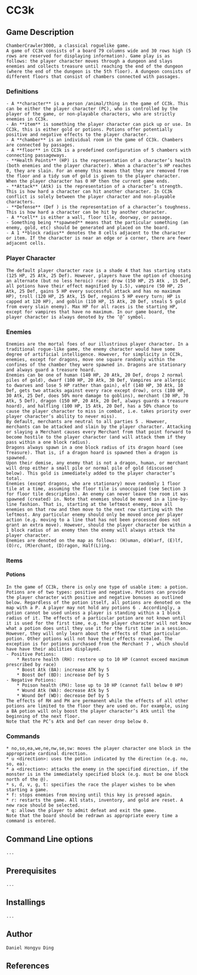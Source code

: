 # CC3k
## Game Description
    ChamberCrawler3000, a classical roguelike game.
    A game of CC3k consists of a board 79 columns wide and 30 rows high (5 rows are reserved for displaying information). Game play is as follows: the player character moves through a dungeon and slays enemies and collects treasure until reaching the end of the dungeon (where the end of the dungeon is the 5th floor). A dungeon consists of different floors that consist of chambers connected with passages.
### Definitions
    - A **character** is a person /animal/thing in the game of CC3k. This can be either the player character (PC), who is controlled by the player of the game, or non-playable characters, who are strictly enemies in CC3k.
    - An **item** is something the player character can pick up or use. In CC3k, this is either gold or potions. Potions offer potentially positive and negative effects to the player character.
    - A **chamber** is an individual room in the game of CC3k. Chambers are connected by passages. 
    - A **floor** in CC3k is a predefined configuration of 5 chambers with connecting passageways.
    - **Health Points** (HP) is the representation of a character’s health (both enemies and the player character). When a character’s HP reaches 0, they are slain. For an enemy this means that they are removed from the floor and a tidy sum of gold is given to the player character. When the player character has 0 HP then the current game ends.
    - **Attack** (Atk) is the representation of a character’s strength. This is how hard a character can hit another character. In CC3k conflict is solely between the player character and non-playable characters.
    - **Defense** (Def ) is the representation of a character’s toughness. This is how hard a character can be hit by another character.
    - A **cell** is either a wall, floor tile, doorway, or passage. 
    - Something being **spawned** means that the particular something (an enemy, gold, etc) should be generated and placed on the board.
    - A 1 **block radius** denotes the 8 cells adjacent to the character or item. If the character is near an edge or a corner, there are fewer adjacent cells.
### Player Character
    The default player character race is a shade 4 that has starting stats (125 HP, 25 Atk, 25 Def). However, players have the option of choosing an alternate (but no less heroic) race: drow (150 HP, 25 Atk , 15 Def, all potions have their effect magnified by 1.5), vampire (50 HP, 25 Atk, 25 Def, gains 5 HP every successful attack and has no maximum HP), troll (120 HP, 25 Atk, 15 Def, regains 5 HP every turn; HP is capped at 120 HP), and goblin (110 HP, 15 Atk, 20 Def, steals 5 gold from every slain enemy). Max HP for all races is the starting HP, except for vampires that have no maximum. In our game board, the player character is always denoted by the ‘@’ symbol.
### Enemies
    Enemies are the mortal foes of our illustrious player character. In a traditional rogue-like game, the enemy character would have some degree of artificial intelligence. However, for simplicity in CC3k, enemies, except for dragons, move one square randomly within the confines of the chamber they were spawned in. Dragons are stationary and always guard a treasure hoard. 
    Enemies can be one of human (140 HP, 20 Atk, 20 Def, drops 2 normal piles of gold), dwarf (100 HP, 20 Atk, 30 Def, Vampires are allergic to dwarves and lose 5 HP rather than gain), elf (140 HP, 30 Atk, 10 Def, gets two attacks against every race except drow), orcs (180 HP, 30 Atk, 25 Def, does 50% more damage to goblins), merchant (30 HP, 70 Atk, 5 Def), dragon (150 HP, 20 Atk, 20 Def, always guards a treasure hoard), and halfling (100 HP, 15 Atk, 20 Def, has a 50% chance to cause the player character to miss in combat, i.e. takes priority over player character’s ability to never miss).
    By default, merchants are neutral to all parties 5 . However, merchants can be attacked and slain by the player character. Attacking or slaying a Merchant causes every Merchant from that point forward to become hostile to the player character (and will attack them if they pass within a one block radius).
    Dragons always spawn in a one block radius of its dragon hoard (see Treasure). That is, if a dragon hoard is spawned then a dragon is spawned.
    Upon their demise, any enemy that is not a dragon, human, or merchant will drop either a small pile or normal pile of gold (discussed below). This gold is immediately added to the player character’s total.
    Enemies (except dragons, who are stationary) move randomly 1 floor tile at a time, assuming the floor tile is unoccupied (see Section 3 for floor tile description). An enemy can never leave the room it was spawned (created) in. Note that enemies should be moved in a line-by-line fashion. That is, starting at the leftmost enemy, move all enemies on that row and then move to the next row starting with the leftmost. Any particular enemy should only be moved once per player action (e.g. moving to a line that has not been processed does not grant an extra move). However, should the player character be within a 1 block radius of an enemy then the enemy will always attack the player character.
    Enemies are denoted on the map as follows: (H)uman, d(W)arf, (E)lf, (O)rc, (M)erchant, (D)ragon, Half(L)ing.
### Items
#### Potions
    In the game of CC3k, there is only one type of usable item: a potion. Potions are of two types: positive and negative. Potions can provide the player character with positive and negative bonuses as outlined below. Regardless of the potion itself, all potions are denoted on the map with a P. A player may not hold any potions 6 . Accordingly, a potion cannot be used unless a player is standing within a 1 block radius of it. The effects of a particular potion are not known until it is used for the first time, e.g. the player character will not know what a potion does until they use it for the first time in a session. However, they will only learn about the effects of that particular potion. Other potions will not have their effects revealed. The exception is for potions purchased from the Merchant 7 , which should have have their abilities displayed.
    - Positive Potions:
        * Restore health (RH): restore up to 10 HP (cannot exceed maximum prescribed by race)
        * Boost Atk (BA): increase ATK by 5
        * Boost Def (BD): increase Def by 5
    - Negative Potions:
        * Poison health (PH): lose up to 10 HP (cannot fall below 0 HP)
        * Wound Atk (WA): decrease Atk by 5
        * Wound Def (WD): decrease Def by 5
    The effects of RH and PH are permanent while the effects of all other potions are limited to the floor they are used on. For example, using a BA potion will only boost the player character’s Atk until the beginning of the next floor.
    Note that the PC’s Atk and Def can never drop below 0.
### Commands
    * no,so,ea,we,ne,nw,se,sw: moves the player character one block in the appropriate cardinal direction.
    * u <direction>: uses the potion indicated by the direction (e.g. no, so, ea).
    * a <direction>: attacks the enemy in the specified direction, if the monster is in the immediately specified block (e.g. must be one block north of the @).
    * s, d, v, g, t: specifies the race the player wishes to be when starting a game.
    * f: stops enemies from moving until this key is pressed again.
    * r: restarts the game. All stats, inventory, and gold are reset. A new race should be selected.
    * q: allows the player to admit defeat and exit the game.
    Note that the board should be redrawn as appropriate every time a command is entered.
## Command Line options
    ...
## Prerequisites
    ...
## Installings
    ...
## Author
    Daniel Hongyu Ding
## References
